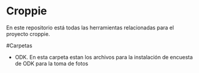 # Croppie
En este repositorio está todas las herramientas relacionadas  para el proyecto croppie.

#Carpetas
- ODK. En esta carpeta estan los archivos para la instalación de encuesta de ODK para la toma de fotos 
